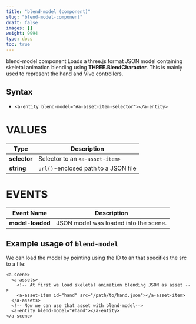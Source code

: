 ```yaml
---
title: "blend-model (component)"
slug: "blend-model-component"
draft: false
images: []
weight: 9994
type: docs
toc: true
---
```


blend-model component Loads a three.js format JSON model containing skeletal animation blending using **THREE.BlendCharacter**. This is mainly used to represent the hand and Vive controllers.

## Syntax
- `<a-entity blend-model="#a-asset-item-selector"></a-entity>`

# VALUES

| Type     | Description                             |
|----------|-----------------------------------------|
| **selector** | Selector to an `<a-asset-item>`         |
| **string**   | `url()`-enclosed path to a JSON file    |

# EVENTS

| Event Name | Description |
| --- | --- |
| **model-loaded** | JSON model was loaded into the scene. |

## Example usage of `blend-model`
We can load the model by pointing using the ID to an <a-asset-item> that specifies the src to a file:

<!-- language: lang-html --->

    <a-scene>
      <a-assets>
        <!-- At first we load skeletal animation blending JSON as asset -->
        <a-asset-item id="hand" src="/path/to/hand.json"></a-asset-item>
      </a-assets>
      <!-- Now we can use that asset with blend-model-->
      <a-entity blend-model="#hand"></a-entity>
    </a-scene>


